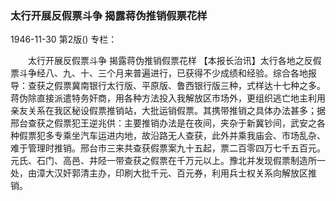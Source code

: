 ### 太行开展反假票斗争  揭露蒋伪推销假票花样

1946-11-30
第2版()
专栏：

　　太行开展反假票斗争
    揭露蒋伪推销假票花样
    【本报长治讯】太行各地之反假票斗争经八、九、十、三个月来普遍进行，已获得不少成绩和经验。综合各地报导：查获之假票冀南银行太行版、平原版、鲁西银行版三种，式样达十七种之多。蒋伪除直接派遣特务奸商，用各种方法投入我解放区市场外，更组织逃亡地主利用亲友关系在我区秘设假票推销站，大批运销假票。其携带推销之具体办法甚多；据邢台查获之假票犯王逆兆供：主要推销办法是在夜间，夹杂于新冀钞间，武安之各种假票犯多专乘坐汽车运进内地，故沿路无人查获，此外并乘我庙会、市场乱杂、难于管理时推销。邢台市三来共查获假票案九十五起，票二百零四万七千五百元。元氏、石门、高邑、井陉一带查获之假票在千万元以上。豫北并发现假票制造所一处，由漳大汉奸郭清主办，印刷大批千元、百元券，利用兵士权关系向解放区推销。
